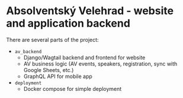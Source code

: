 # Absolventský Velehrad - website and application backend

There are several parts of the project:
* `av_backend`
  * Django/Wagtail backend and frontend for website
  * AV business logic (AV events, speakers, registration, sync with Google Sheets, etc.)
  * GraphQL API for mobile app
* `deployment`
  * Docker compose for simple deployment
